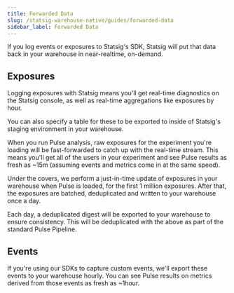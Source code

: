 ```yaml
---
title: Forwarded Data
slug: /statsig-warehouse-native/guides/forwarded-data
sidebar_label: Forwarded Data
---
```


If you log events or exposures to Statsig's SDK, Statsig will put that data back in your warehouse in near-realtime, on-demand.

## Exposures

Logging exposures with Statsig means you'll get real-time diagnostics on the Statsig console, as well as real-time aggregations like exposures by hour.

You can also specify a table for these to be exported to inside of Statsig's staging environment in your warehouse.

When you run Pulse analysis, raw exposures for the experiment you're loading will be fast-forwarded to catch up with the real-time stream. This means you'll get all of the users in your experiment and see Pulse results as fresh as ~15m (assuming events and metrics come in at the same speed).

Under the covers, we perform a just-in-time update of exposures in your warehouse when Pulse is loaded, for the first 1 million exposures. After that, the exposures are batched, deduplicated and written to your warehouse once a day.

Each day, a deduplicated digest will be exported to your warehouse to ensure consistency. This will be deduplicated with the above as part of the standard Pulse Pipeline.

## Events

If you're using our SDKs to capture custom events, we'll export these events to your warehouse hourly. You can see Pulse results on metrics derived from those events as fresh as ~1hour.
